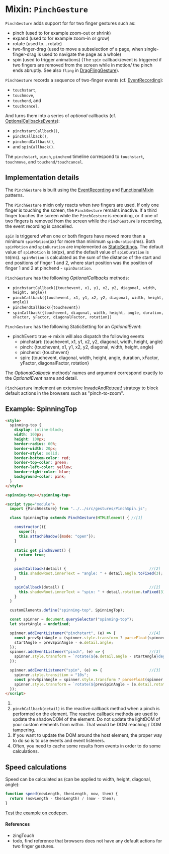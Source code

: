 # Mixin: `PinchGesture`

`PinchGesture` adds support for for two finger gestures such as:
 - pinch (used to for example zoom-out or shrink)
 - expand (used to for example zoom-in or grow)
 - rotate (used to... rotate)
 - two-finger-drag (used to move a subselection of a page, 
 when single-finger-drag is used to navigate the page as a whole)
 - spin (used to trigger animations)
 (The `spin` callback/event is triggered if two fingers are removed from the screen while in motion/
 the pinch ends abruptly.
 See also `fling` in [DragFlingGesture](Mixin1_DraggingFlingGesture.md)).
 
`PinchGesture` records a sequence of two-finger events 
(cf. [EventRecording](../chapter2_HowToMakeMixins/Pattern4_EventRecording.md)):
 * `touchstart`, 
 * `touchmove`, 
 * `touchend`, and 
 * `touchcancel`. 

And turns them into a series of *optional* callbacks 
(cf. [OptionalCallbacksEvents](../chapter2_HowToMakeMixins/Pattern6_OptionalCallbacksEvents.md)):
 * `pinchstartCallback()`, 
 * `pinchCallback()`, 
 * `pinchendCallback()`, 
 * and `spinCallback()`.
 
The `pinchstart`, `pinch`, `pinchend` timeline correspond to 
`touchstart`, `touchmove`, and `touchend/touchcancel`.

## Implementation details

The `PinchGesture` is built using the [EventRecording](../chapter2_HowToMakeMixins/Pattern4_EventRecording.md) and 
[FunctionalMixin](../chapter2_HowToMakeMixins/Pattern2_FunctionalMixin.md) patterns. 

The `PinchGesture` mixin only reacts when *two* fingers are used.
If only one finger is touching the screen, the `PinchGesture` remains inactive.
If a third finger touches the screen while the `PinchGesture` is recording, 
or if one of two fingers is removed from the screen while the `PinchGesture` is recording,
the event recording is cancelled.

`spin` is triggered when one or both fingers have moved more 
than a minimum `spinMotion`(px) for more than minimum `spinDuration`(ms).
Both `spinMotion` and `spinDuration` are implemented as [StaticSettings](../chapter2_HowToMakeMixins/Pattern3_StaticSettings.md).
The default value of `spinMotion` is `50`(px), and
the default value of `spinDuration` is `50`(ms).
`spinMotion` is calculated as the sum of the distance of the start and end positions of
finger 1 and 2, where start position was the position of finger 1 and 2 at pinchend - `spinDuration`.

`PinchGesture` has the following *OptionalCallbacks* methods:
 - `pinchstartCallback({touchevent, x1, y1, x2, y2, diagonal, width, height, angle})`
 - `pinchCallback({touchevent, x1, y1, x2, y2, diagonal, width, height, angle})`
 - `pinchendCallback({touchevent})`
 - `spinCallback({touchevent, diagonal, width, height, angle, duration, xFactor, yFactor, diagonalFactor, rotation})`

`PinchGesture` has the following StaticSetting for an *OptionalEvent*:
 - pinchEvent: true => mixin will also dispatch the following events
    - pinchstart:  {touchevent, x1, y1, x2, y2, diagonal, width, height, angle}
    - pinch:       {touchevent, x1, y1, x2, y2, diagonal, width, height, angle}
    - pinchend:    {touchevent}
    - spin:        {touchevent, diagonal, width, height, angle, duration, xFactor, yFactor, diagonalFactor, rotation}

The *OptionalCallback* methods' names and argument 
correspond exactly to the *OptionalEvent* name and detail. 

`PinchGesture` implement an extensive [InvadeAndRetreat!](Pattern4_InvadeAndRetreat.md) strategy 
to block default actions in the browsers such as "pinch-to-zoom".

## Example: SpinningTop

```html
<style>
  spinning-top {
    display: inline-block;
    width: 100px;
    height: 100px;
    border-radius: 60%;
    border-width: 20px;
    border-style: solid;
    border-bottom-color: red;
    border-top-color: green;
    border-left-color: yellow;
    border-right-color: blue;
    background-color: pink;
  }
</style>

<spinning-top></spinning-top>

<script type="module">
  import {PinchGesture} from "../../src/gestures/PinchSpin.js";

  class SpinningTop extends PinchGesture(HTMLElement) { //[1]

    constructor(){
      super();
      this.attachShadow({mode: "open"});
    }
    
    static get pinchEvent() {
      return true;
    }

    pinchCallback(detail) {                                     //[2]
      this.shadowRoot.innerText = "angle: " + detail.angle.toFixed(3);
    }

    spinCallback(detail) {                                      //[2]
      this.shadowRoot.innerText = "spin: " + detail.rotation.toFixed(3);
    }
  }

  customElements.define("spinning-top", SpinningTop);

  const spinner = document.querySelector("spinning-top");
  let startAngle = undefined;

  spinner.addEventListener("pinchstart", (e) => {               //[4]
    const prevSpinAngle = (spinner.style.transform ? parseFloat(spinner.style.transform.substring(7)) : 0);
    startAngle = prevSpinAngle - e.detail.angle;
  });
  spinner.addEventListener("pinch", (e) => {                    //[3]
    spinner.style.transform = `rotate(${e.detail.angle - startAngle}deg)`;
  });

  spinner.addEventListener("spin", (e) => {                     //[3]
    spinner.style.transition = "10s";
    const prevSpinAngle = spinner.style.transform ? parseFloat(spinner.style.transform.substring(7)) : 0;
    spinner.style.transform = `rotate(${prevSpinAngle + (e.detail.rotation * 5)}deg)`;
  });
</script>
```
1.
2. `pinchCallback(detail)` is the reactive callback method when a pinch is performed on the element.
The reactive callback methods are used to update the shadowDOM of the element.
Do not update the lightDOM of your custom elements from within. That would be DOM reaching / DOM tampering.
3. If you want to update the DOM around the host element, 
the proper way to do so is to use events and event listeners.
4. Often, you need to cache some results from events in order to do some calculations.

## Speed calculations
Speed can be calculated as (can be applied to width, height, diagonal, angle):
```javascript
function speed(nowLength, thenLength, now, then) {
  return (nowLength - thenLength) / (now - then);
}
```

[Test the example on codepen](https://codepen.io/orstavik/pen/rvBopM).

#### References
* zingTouch
* todo, find reference that browsers does not have any default actions for two finger gestures.